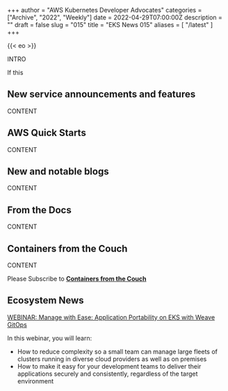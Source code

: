 +++
author = "AWS Kubernetes Developer Advocates"
categories = ["Archive", "2022", "Weekly"]
date = 2022-04-29T07:00:00Z
description = ""
draft = false
slug = "015"
title = "EKS News 015"
aliases = [
    "/latest"
]
+++

{{< eo >}}

INTRO

If this 

## New service announcements and features

CONTENT

## AWS Quick Starts

CONTENT

## New and notable blogs

CONTENT

## From the Docs

CONTENT

## Containers from the Couch

CONTENT

Please Subscribe to [**Containers from the Couch**](https://containersfromthecouch.com/?utm_source=newsletter&utm_campaign=eks-news-015)

## Ecosystem News

[WEBINAR: Manage with Ease: Application Portability on EKS with Weave GitOps](https://go.weave.works/Webinar-AWS-Application-Portability-OnDemand.html?LSD=On-Demand&CampaignID=7014M000001zT70QAE&LeadSource=Partner)

In this webinar, you will learn:

* How to reduce complexity so a small team can manage large fleets of clusters running in diverse cloud providers as well as on premises
* How to make it easy for your development teams to deliver their applications securely and consistently, regardless of the target environment
